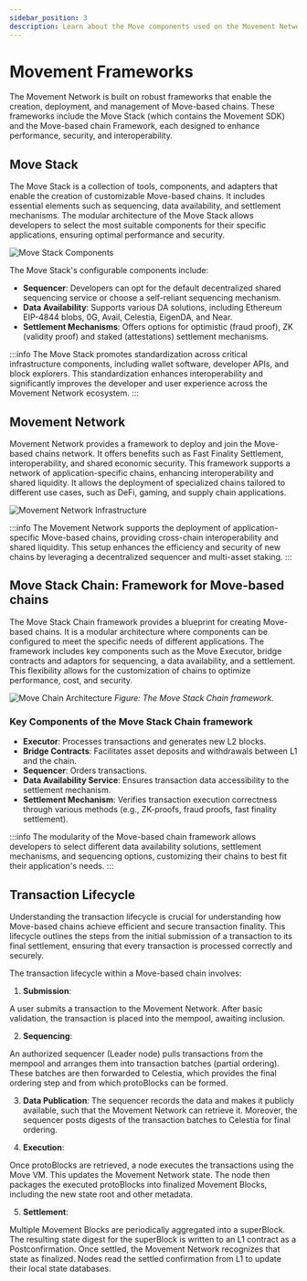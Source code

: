 ```yaml
---
sidebar_position: 3
description: Learn about the Move components used on the Movement Network.
---
```


# Movement Frameworks

The Movement Network is built on robust frameworks that enable the creation, deployment, and management of Move-based chains. These frameworks include the Move Stack (which contains the Movement SDK) and the Move-based chain Framework, each designed to enhance performance, security, and interoperability.

## Move Stack

The Move Stack is a collection of tools, components, and adapters that enable the creation of customizable Move-based chains. It includes essential elements such as sequencing, data availability, and settlement mechanisms. The modular architecture of the Move Stack allows developers to select the most suitable components for their specific applications, ensuring optimal performance and security.

![Move Stack Components](./images/move_stack.png)

The Move Stack's configurable components include:

- **Sequencer**: Developers can opt for the default decentralized shared sequencing service or choose a self-reliant sequencing mechanism.
- **Data Availability**: Supports various DA solutions, including Ethereum EIP-4844 blobs, 0G, Avail, Celestia, EigenDA, and Near.
- **Settlement Mechanisms**: Offers options for optimistic (fraud proof), ZK (validity proof) and staked (attestations) settlement mechanisms.

:::info
The Move Stack promotes standardization across critical infrastructure components, including wallet software, developer APIs, and block explorers. This standardization enhances interoperability and significantly improves the developer and user experience across the Movement Network ecosystem.
:::

## Movement Network

Movement Network provides a framework to deploy and join the Move-based chains network. It offers benefits such as Fast Finality Settlement, interoperability, and shared economic security. This framework supports a network of application-specific chains, enhancing interoperability and shared liquidity. It allows the deployment of specialized chains tailored to different use cases, such as DeFi, gaming, and supply chain applications.

![Movement Network Infrastructure](./images/mvmt_network.png)

:::info
The Movement Network supports the deployment of application-specific Move-based chains, providing cross-chain interoperability and shared liquidity. This setup enhances the efficiency and security of new chains by leveraging a decentralized sequencer and multi-asset staking.
:::

## Move Stack Chain: Framework for Move-based chains

The Move Stack Chain framework provides a blueprint for creating Move-based chains. It is a modular architecture where components can be configured to meet the specific needs of different applications. The framework includes key components such as the Move Executor, bridge contracts and adaptors for sequencing, a data availability, and a settlement. This flexibility allows for the customization of chains to optimize performance, cost, and security.

![Move Chain Architecture](./images/move_chain.png)
*Figure: The Move Stack Chain framework.*

### Key Components of the Move Stack Chain framework

- **Executor**: Processes transactions and generates new L2 blocks.
- **Bridge Contracts**: Facilitates asset deposits and withdrawals between L1 and the chain.
- **Sequencer**: Orders transactions.
- **Data Availability Service**: Ensures transaction data accessibility to the settlement mechanism.
- **Settlement Mechanism**: Verifies transaction execution correctness through various methods (e.g., ZK-proofs, fraud proofs, fast finality settlement).

:::info
The modularity of the Move-based chain framework allows developers to select different data availability solutions, settlement mechanisms, and sequencing options, customizing their chains to best fit their application's needs.
:::

## Transaction Lifecycle

Understanding the transaction lifecycle is crucial for understanding how Move-based chains achieve efficient and secure transaction finality. This lifecycle outlines the steps from the initial submission of a transaction to its final settlement, ensuring that every transaction is processed correctly and securely.

The transaction lifecycle within a Move-based chain involves:

1. **Submission**:

A user submits a transaction to the Movement Network. After basic validation, the transaction is placed into the mempool, awaiting inclusion.

2. **Sequencing**:

An authorized sequencer (Leader node) pulls transactions from the mempool and arranges them into transaction batches (partial ordering). These batches are then forwarded to Celestia, which provides the final ordering step and from which protoBlocks can be formed.

3. **Data Publication**:
The sequencer records the data and makes it publicly available, such that the Movement Network can retrieve it. Moreover, the sequencer posts digests of the transaction batches to Celestia for final ordering.

4. **Execution**:

Once protoBlocks are retrieved, a node executes the transactions using the Move VM. This updates the Movement Network state. The node then packages the executed protoBlocks into finalized Movement Blocks, including the new state root and other metadata.

5. **Settlement**:

Multiple Movement Blocks are periodically aggregated into a superBlock. The resulting state digest for the superBlock is written to an L1 contract as a Postconfirmation. Once settled, the Movement Network recognizes that state as finalized. Nodes read the settled confirmation from L1 to update their local state databases.

